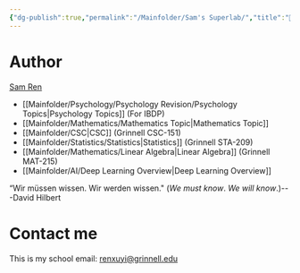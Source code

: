```yaml
---
{"dg-publish":true,"permalink":"/Mainfolder/Sam's Superlab/","title":"🏡Sam's Superlab","tags":["gardenEntry"]}
---
```


# Author
[Sam Ren](https://sam-superlab.github.io/) 



-  [[Mainfolder/Psychology/Psychology Revision/Psychology Topics\|Psychology Topics]] (For IBDP)
 - [[Mainfolder/Mathematics/Mathematics Topic\|Mathematics Topic]]
 - [[Mainfolder/CSC\|CSC]] (Grinnell CSC-151)
 - [[Mainfolder/Statistics/Statistics\|Statistics]] (Grinnell STA-209)
 - [[Mainfolder/Mathematics/Linear Algebra\|Linear Algebra]] (Grinnell MAT-215)
 - [[Mainfolder/AI/Deep Learning Overview\|Deep Learning Overview]]


“Wir müssen wissen. Wir werden wissen." (_We must know_. _We will know_.)---David Hilbert

# Contact me
This is my school email: renxuyi@grinnell.edu 

